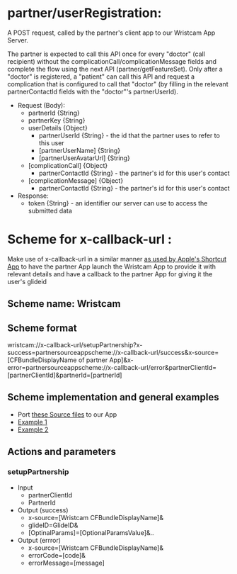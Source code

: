 partner/userRegistration:
===========================

A POST request, called by the partner's client app to our Wristcam App Server.

The partner is expected to call this API once for every "doctor" (call recipient) without the complicationCall/complicationMessage fields and complete the flow using the next API (partner/getFeatureSet). Only after a "doctor" is registered, a "patient" can call this API and request a complication that is configured to call that "doctor" (by filling in the relevant partnerContactId fields with the "doctor"'s partnerUserId).

-   Request (Body):
	-   partnerId {String}
	-   partnerKey {String}
	-   userDetails {Object}
    	- partnerUserId {String} - the id that the partner uses to refer to this user
		- [partnerUserName] {String}
		- [partnerUserAvatarUrl] {String}
	-	[complicationCall] {Object}
		- partnerContactId {String} - the partner's id for this user's contact
	-   [complicationMessage] {Object}
		- partnerContactId {String} - the partner's id for this user's contact
-   Response:
	- token {String} - an identifier our server can use to access the submitted data

Scheme for x-callback-url :
===========================

Make use of x-callback-url in a similar manner [as used by Apple's Shortcut App](https://support.apple.com/en-il/guide/shortcuts/apdcd7f20a6f/ios) to have the partner App launch the Wristcam App to provide it with relevant details and have a callback to the partner App for giving it the user's glideid

Scheme name: Wristcam
---------------------

Scheme format
-------------

wristcam://x-callback-url/setupPartnership?x-success=partnersourceappscheme://x-callback-url/success&x-source=[CFBundleDisplayName of partner App]&x-error=partnersourceappscheme://x-callback-url/error&partnerClientId=[partnerClientId]&partnerId=[partnerId]

Scheme implementation and general examples
------------------------------------------

-   Port [these Source files](https://github.com/phimage/CallbackURLKit/tree/master/Sources) to our App
-   [Example 1](https://support.apple.com/en-il/guide/shortcuts/apdcd7f20a6f/ios) 
-   [Example 2](https://x-callback-url.com/examples/)

Actions and parameters
----------------------

### setupPartnership

-   Input
	- partnerClientId
	- PartnerId
-   Output (success)
	- x-source=[Wristcam CFBundleDisplayName]&
	- glideID=GlideID&
	- [OptinalParams]=[OptionalParamsValue]&..
-   Output (errror)
	- x-source=[Wristcam CFBundleDisplayName]&
	- errorCode=[code]&
	- errorMessage=[message]

